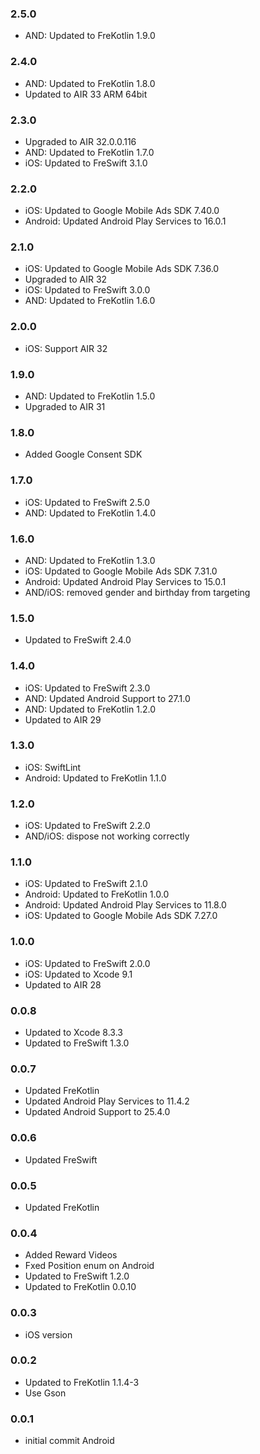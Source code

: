 ### 2.5.0
- AND: Updated to FreKotlin 1.9.0

### 2.4.0
- AND: Updated to FreKotlin 1.8.0
- Updated to AIR 33 ARM 64bit

### 2.3.0
- Upgraded to AIR 32.0.0.116
- AND: Updated to FreKotlin 1.7.0
- iOS: Updated to FreSwift 3.1.0

### 2.2.0
- iOS: Updated to Google Mobile Ads SDK 7.40.0
- Android: Updated Android Play Services to 16.0.1

### 2.1.0
- iOS: Updated to Google Mobile Ads SDK 7.36.0
- Upgraded to AIR 32
- iOS: Updated to FreSwift 3.0.0
- AND: Updated to FreKotlin 1.6.0

### 2.0.0
- iOS: Support AIR 32

### 1.9.0
- AND: Updated to FreKotlin 1.5.0
- Upgraded to AIR 31

### 1.8.0
- Added Google Consent SDK

### 1.7.0
- iOS: Updated to FreSwift 2.5.0
- AND: Updated to FreKotlin 1.4.0

### 1.6.0
- AND: Updated to FreKotlin 1.3.0
- iOS: Updated to Google Mobile Ads SDK 7.31.0
- Android: Updated Android Play Services to 15.0.1
- AND/iOS: removed gender and birthday from targeting

### 1.5.0
- Updated to FreSwift 2.4.0

### 1.4.0
- iOS: Updated to FreSwift 2.3.0
- AND: Updated Android Support to 27.1.0
- AND: Updated to FreKotlin 1.2.0
- Updated to AIR 29

### 1.3.0
- iOS: SwiftLint
- Android: Updated to FreKotlin 1.1.0

### 1.2.0
- iOS: Updated to FreSwift 2.2.0
- AND/iOS: dispose not working correctly

### 1.1.0
- iOS: Updated to FreSwift 2.1.0
- Android: Updated to FreKotlin 1.0.0
- Android: Updated Android Play Services to 11.8.0
- iOS: Updated to Google Mobile Ads SDK 7.27.0

### 1.0.0
- iOS: Updated to FreSwift 2.0.0
- iOS: Updated to Xcode 9.1
- Updated to AIR 28

### 0.0.8
- Updated to Xcode 8.3.3
- Updated to FreSwift 1.3.0

### 0.0.7
- Updated FreKotlin
- Updated Android Play Services to 11.4.2
- Updated Android Support to 25.4.0

### 0.0.6
- Updated FreSwift

### 0.0.5
- Updated FreKotlin

### 0.0.4
- Added Reward Videos
- Fxed Position enum on Android
- Updated to FreSwift 1.2.0
- Updated to FreKotlin 0.0.10

### 0.0.3
- iOS version

### 0.0.2
- Updated to FreKotlin 1.1.4-3
- Use Gson

### 0.0.1  
- initial commit Android
